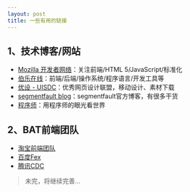 ```yaml
---
layout: post
title: 一些有用的链接
---
```


## 1、技术博客/网站
- [Mozilla 开发者网络](https://developer.mozilla.org/zh-CN/)：关注前端/HTML 5/JavaScript/标准化
- [伯乐在线](http://blog.jobbole.com/)：前端/后端/操作系统/程序语言/开发工具等
- [优设 - UISDC](http://www.uisdc.com/)：优秀网页设计联盟，移动设计、素材下载
- [segmentfault blog](https://segmentfault.com/blogs)：segmentfault官方博客，有很多干货
- [程序师](http://www.techug.com/)：用程序师的眼光看世界

## 2、BAT前端团队
- [淘宝前端团队](http://taobaofed.org/)
- [百度Fex](http://fex.baidu.com/)
- [腾讯CDC](http://cdc.tencent.com/)

> 未完，将继续完善...
